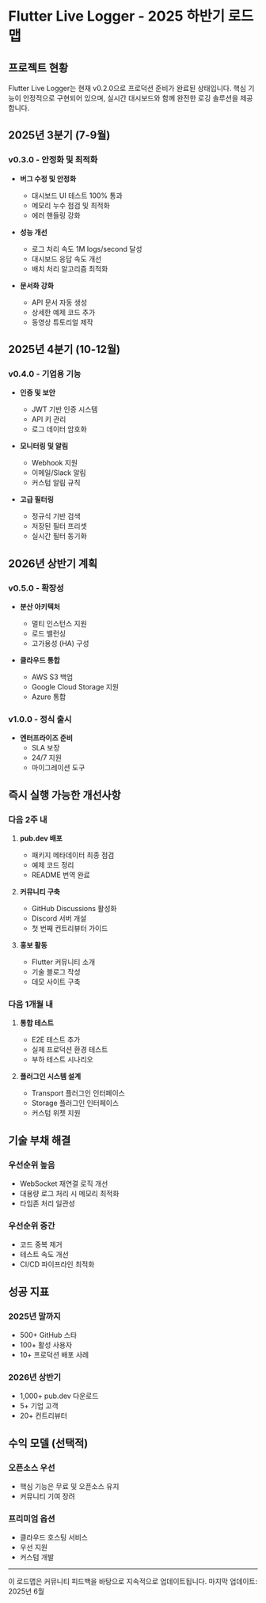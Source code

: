# Flutter Live Logger - 2025 하반기 로드맵

## 프로젝트 현황
Flutter Live Logger는 현재 v0.2.0으로 프로덕션 준비가 완료된 상태입니다. 핵심 기능이 안정적으로 구현되어 있으며, 실시간 대시보드와 함께 완전한 로깅 솔루션을 제공합니다.

## 2025년 3분기 (7-9월)

### v0.3.0 - 안정화 및 최적화
- **버그 수정 및 안정화**
  - 대시보드 UI 테스트 100% 통과
  - 메모리 누수 점검 및 최적화
  - 에러 핸들링 강화

- **성능 개선**
  - 로그 처리 속도 1M logs/second 달성
  - 대시보드 응답 속도 개선
  - 배치 처리 알고리즘 최적화

- **문서화 강화**
  - API 문서 자동 생성
  - 상세한 예제 코드 추가
  - 동영상 튜토리얼 제작

## 2025년 4분기 (10-12월)

### v0.4.0 - 기업용 기능
- **인증 및 보안**
  - JWT 기반 인증 시스템
  - API 키 관리
  - 로그 데이터 암호화

- **모니터링 및 알림**
  - Webhook 지원
  - 이메일/Slack 알림
  - 커스텀 알림 규칙

- **고급 필터링**
  - 정규식 기반 검색
  - 저장된 필터 프리셋
  - 실시간 필터 동기화

## 2026년 상반기 계획

### v0.5.0 - 확장성
- **분산 아키텍처**
  - 멀티 인스턴스 지원
  - 로드 밸런싱
  - 고가용성 (HA) 구성

- **클라우드 통합**
  - AWS S3 백업
  - Google Cloud Storage 지원
  - Azure 통합

### v1.0.0 - 정식 출시
- **엔터프라이즈 준비**
  - SLA 보장
  - 24/7 지원
  - 마이그레이션 도구

## 즉시 실행 가능한 개선사항

### 다음 2주 내
1. **pub.dev 배포**
   - 패키지 메타데이터 최종 점검
   - 예제 코드 정리
   - README 번역 완료

2. **커뮤니티 구축**
   - GitHub Discussions 활성화
   - Discord 서버 개설
   - 첫 번째 컨트리뷰터 가이드

3. **홍보 활동**
   - Flutter 커뮤니티 소개
   - 기술 블로그 작성
   - 데모 사이트 구축

### 다음 1개월 내
1. **통합 테스트**
   - E2E 테스트 추가
   - 실제 프로덕션 환경 테스트
   - 부하 테스트 시나리오

2. **플러그인 시스템 설계**
   - Transport 플러그인 인터페이스
   - Storage 플러그인 인터페이스
   - 커스텀 위젯 지원

## 기술 부채 해결

### 우선순위 높음
- WebSocket 재연결 로직 개선
- 대용량 로그 처리 시 메모리 최적화
- 타임존 처리 일관성

### 우선순위 중간
- 코드 중복 제거
- 테스트 속도 개선
- CI/CD 파이프라인 최적화

## 성공 지표

### 2025년 말까지
- 500+ GitHub 스타
- 100+ 활성 사용자
- 10+ 프로덕션 배포 사례

### 2026년 상반기
- 1,000+ pub.dev 다운로드
- 5+ 기업 고객
- 20+ 컨트리뷰터

## 수익 모델 (선택적)

### 오픈소스 우선
- 핵심 기능은 무료 및 오픈소스 유지
- 커뮤니티 기여 장려

### 프리미엄 옵션
- 클라우드 호스팅 서비스
- 우선 지원
- 커스텀 개발

---

이 로드맵은 커뮤니티 피드백을 바탕으로 지속적으로 업데이트됩니다.
마지막 업데이트: 2025년 6월